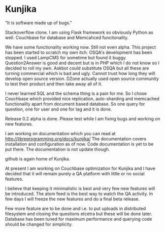 Kunjika
=======

"It is software made up of bugs."

Stackoverflow clone. I am using Flask framework so obviously Python as well.
Couchbase for database and Memcahced funcitonality.

We have some functionality working now. Still not even alpha. This project
has been started to scratch my own itch. OSQA's development has been stopped.
I used LampCMS for sometime but found it buggy. Question2Answer is good and
decent but is in PHP which I do not know so I decided to roll my own.
Askbot could substitute OSQA but all these are turning commercial which is bad
and ugly. Cannot trust how long they will develop open source version. DZone
actually used open source community to test their product and then take away
all of it.

I never learned SQL and the schema thing is a pain for me. So I chose Couchbase
which provided nice replication, auto-sharding and memcached functionality apart
from document based database. So one query for question, one for user and one
for tag and it is done.

Release 0.2 alpha is done. Please test while I am fixing bugs and working on new
features.

I am working on documentation which you can read at http://libreprogramming.org/docs/kunjika/
The documentation covers installation and configuration as of now. Code
documentation is yet to be put there. The documentation is not update though.

github is again home of Kunjika. 

At present I am working on Couchbase optimization for Kunjika and I have
decided that it will remain purely a QA platform with little or no social
features.

I believe that keeping it minimalistic is best and very few new features will
be introduced. The atom feed is the best way to watch the QA activity. In few
days I will freeze the new features and do a final beta release.

Few more feature are to be done and i.e. to put uploads in distributed filesystem
and closing the questions etcetra but these will be done later. Database has been
tuned for maximum performance and querying code should be changed for simplicity.